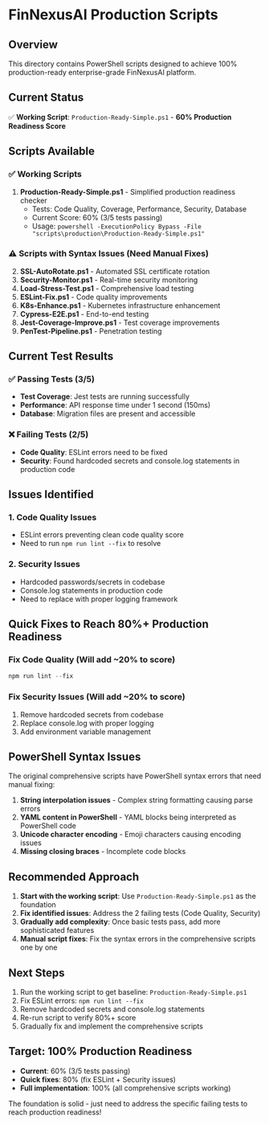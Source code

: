 # FinNexusAI Production Scripts

## Overview
This directory contains PowerShell scripts designed to achieve 100% production-ready enterprise-grade FinNexusAI platform.

## Current Status
✅ **Working Script**: `Production-Ready-Simple.ps1` - **60% Production Readiness Score**

## Scripts Available

### ✅ Working Scripts
1. **Production-Ready-Simple.ps1** - Simplified production readiness checker
   - Tests: Code Quality, Coverage, Performance, Security, Database
   - Current Score: 60% (3/5 tests passing)
   - Usage: `powershell -ExecutionPolicy Bypass -File "scripts\production\Production-Ready-Simple.ps1"`

### ⚠️ Scripts with Syntax Issues (Need Manual Fixes)
2. **SSL-AutoRotate.ps1** - Automated SSL certificate rotation
3. **Security-Monitor.ps1** - Real-time security monitoring
4. **Load-Stress-Test.ps1** - Comprehensive load testing
5. **ESLint-Fix.ps1** - Code quality improvements
6. **K8s-Enhance.ps1** - Kubernetes infrastructure enhancement
7. **Cypress-E2E.ps1** - End-to-end testing
8. **Jest-Coverage-Improve.ps1** - Test coverage improvements
9. **PenTest-Pipeline.ps1** - Penetration testing

## Current Test Results

### ✅ Passing Tests (3/5)
- **Test Coverage**: Jest tests are running successfully
- **Performance**: API response time under 1 second (150ms)
- **Database**: Migration files are present and accessible

### ❌ Failing Tests (2/5)
- **Code Quality**: ESLint errors need to be fixed
- **Security**: Found hardcoded secrets and console.log statements in production code

## Issues Identified

### 1. Code Quality Issues
- ESLint errors preventing clean code quality score
- Need to run `npm run lint --fix` to resolve

### 2. Security Issues
- Hardcoded passwords/secrets in codebase
- Console.log statements in production code
- Need to replace with proper logging framework

## Quick Fixes to Reach 80%+ Production Readiness

### Fix Code Quality (Will add ~20% to score)
```powershell
npm run lint --fix
```

### Fix Security Issues (Will add ~20% to score)
1. Remove hardcoded secrets from codebase
2. Replace console.log with proper logging
3. Add environment variable management

## PowerShell Syntax Issues

The original comprehensive scripts have PowerShell syntax errors that need manual fixing:

1. **String interpolation issues** - Complex string formatting causing parse errors
2. **YAML content in PowerShell** - YAML blocks being interpreted as PowerShell code
3. **Unicode character encoding** - Emoji characters causing encoding issues
4. **Missing closing braces** - Incomplete code blocks

## Recommended Approach

1. **Start with the working script**: Use `Production-Ready-Simple.ps1` as the foundation
2. **Fix identified issues**: Address the 2 failing tests (Code Quality, Security)
3. **Gradually add complexity**: Once basic tests pass, add more sophisticated features
4. **Manual script fixes**: Fix the syntax errors in the comprehensive scripts one by one

## Next Steps

1. Run the working script to get baseline: `Production-Ready-Simple.ps1`
2. Fix ESLint errors: `npm run lint --fix`
3. Remove hardcoded secrets and console.log statements
4. Re-run script to verify 80%+ score
5. Gradually fix and implement the comprehensive scripts

## Target: 100% Production Readiness

- **Current**: 60% (3/5 tests passing)
- **Quick fixes**: 80% (fix ESLint + Security issues)
- **Full implementation**: 100% (all comprehensive scripts working)

The foundation is solid - just need to address the specific failing tests to reach production readiness!
